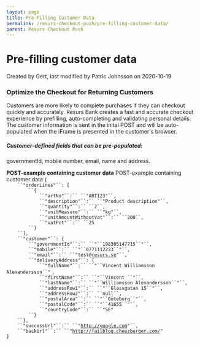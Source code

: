 ```yaml
---
layout: page
title: Pre-Filling Customer Data
permalink: /resurs-checkout-push/pre-filling-customer-data/
parent: Resurs Checkout Push
---
```



# Pre-filling customer data 
Created by Gert, last modified by Patric Johnsson on 2020-10-19
  
### Optimize the Checkout for Returning Customers
Customers are more likely to complete purchases if they can checkout
quickly and accurately. Resurs Bank creates a fast and accurate checkout
experience by prefilling, auto-completing and validating personal
details.
The customer information is sent in the inital POST and will be
auto-populated when the iFrame is presented in the customer's browser.
  
##### Customer-defined fields that can be pre-populated:
governmentId, mobile number, email, name and address.
  
**POST-example containing customer data**
POST-example containing customer data
`{`  
`    ``"orderLines"``: [`  
`        ``{`  
`            ``"artNo"``:`` ``"ART123"``,`  
`            ``"description"``:`` ``"Product description"``,`  
`            ``"quantity"``:`` ``2``,`  
`            ``"unitMeasure"``:`` ``"kg"``,`  
`            ``"unitAmountWithoutVat"``:`` ``200``,`  
`            ``"vatPct"``:`` ``25`  
`        ``}`  
`    ``],`  
`    ``"customer"``: {`  
`        ``"governmentId"``:`` ``"``198305147715``"``,`  
`        ``"mobile"``:`` ``"``0771112233``"``,`  
`        ``"email"``:`` ``"test@`[`resurs.se`](http://resurs.se)`"``,`  
`        ``"deliveryAddress"``: {`  
`            ``"fullName"``:`` ``"``Vincent Williamsson Alexandersson``"` `,`  
`            ``"firstName"``:`` ``"``Vincent ``"``,`  
`            ``"lastName"``:`` ``"``Williamsson Alexandersson``"``,`  
`            ``"addressRow1"``:`` ``"``Glassgatan 15``"``,`  
`            ``"addressRow2"``:`` ``null``,`  
`            ``"postalArea"``:`` ``"``Göteborg``"``,`  
`            ``"postalCode"``:`` ``"``41655``"``,`  
`            ``"countryCode"``:`` ``"SE"`  
`        ``}`  
`    ``},`  
`    ``"successUrl"``:`` ``"`[`http://google.com`](http://google.com/)`"``,`  
`    ``"backUrl"``:`` ``"`[`http://failblog.cheezburger.com/`](http://failblog.cheezburger.com/)`"`  
`}`
